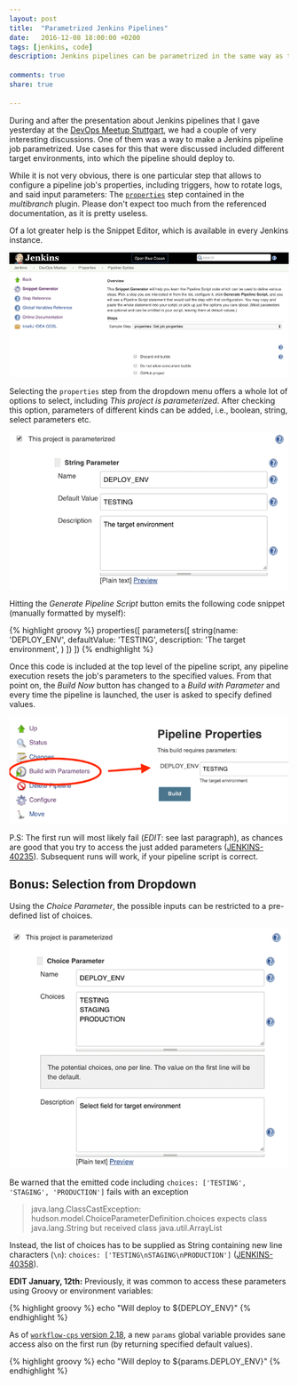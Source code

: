 ```yaml
---
layout: post
title:  "Parametrized Jenkins Pipelines"
date:   2016-12-08 18:00:00 +0200
tags: [jenkins, code]
description: Jenkins pipelines can be parametrized in the same way as traditional feestyle jobs. This post describes how. 

comments: true
share: true

---
```


During and after the presentation about Jenkins pipelines that I gave yesterday at the [DevOps Meetup Stuttgart](https://www.meetup.com/de-DE/devops-stuttgart/events/235619665/), we had a couple of very interesting discussions.
One of them was a way to make a Jenkins pipeline job parametrized. Use cases for this that were discussed included different target environments, into which the pipeline should deploy to.
 
While it is not very obvious, there is one particular step that allows to configure a pipeline job's properties, including triggers, how to rotate logs, and said input parameters: The [`properties`](https://jenkins.io/doc/pipeline/steps/workflow-multibranch/#code-properties-code-set-job-properties) step contained in the _multibranch_ plugin.
Please don't expect too much from the referenced documentation, as it is pretty useless.

Of a lot greater help is the Snippet Editor, which is available in every Jenkins instance.


![Snippet Editor](/images/2016-12-08-parametrized-jenkins-pipelines/snippet-editor.png)

Selecting the `properties` step from the dropdown menu offers a whole lot of options to select, including _This project is parameterized_.
After checking this option, parameters of different kinds can be added, i.e., boolean, string, select parameters etc.

![Adding a string parameter](/images/2016-12-08-parametrized-jenkins-pipelines/string-parameter.png)

Hitting the _Generate Pipeline Script_ button emits the following code snippet (manually formatted by myself):

{% highlight groovy %}
properties([
  parameters([
    string(name: 'DEPLOY_ENV', defaultValue: 'TESTING', description: 'The target environment', )
   ])
])
{% endhighlight %}

Once this code is included at the top level of the pipeline script, any pipeline execution resets the job's parameters to the specified values.
From that point on, the _Build Now_ button has changed to a _Build with Parameter_ and every time the pipeline is launched, the user is asked to specify defined values.

![Build with parameters](/images/2016-12-08-parametrized-jenkins-pipelines/build-with-parameters.png)

P.S: The first run will most likely fail (_EDIT_: see last paragraph), as chances are good that you try to access the just added parameters ([JENKINS-40235](https://issues.jenkins-ci.org/browse/JENKINS-40235)).
Subsequent runs will work, if your pipeline script is correct. 

## Bonus: Selection from Dropdown

Using the _Choice Parameter_, the possible inputs can be restricted to a pre-defined list of choices.


![Adding a choice parameter](/images/2016-12-08-parametrized-jenkins-pipelines/choice-parameter.png)

Be warned that the emitted code including `choices: ['TESTING', 'STAGING', 'PRODUCTION']` fails with an exception

<blockquote>
java.lang.ClassCastException: hudson.model.ChoiceParameterDefinition.choices expects class java.lang.String but received class java.util.ArrayList
</blockquote>

Instead, the list of choices has to be supplied as String containing new line characters (`\n`): `choices: ['TESTING\nSTAGING\nPRODUCTION']` ([JENKINS-40358](https://issues.jenkins-ci.org/browse/JENKINS-40358)).

**EDIT January, 12th:** Previously, it was common to access these parameters using Groovy or environment variables:
  
{% highlight groovy %}
echo "Will deploy to ${DEPLOY_ENV}"
{% endhighlight %}

As of [`workflow-cps` version 2.18](https://wiki.jenkins-ci.org/display/JENKINS/Pipeline+Groovy+Plugin#PipelineGroovyPlugin-2.18%28Sep23%2C2016%29), a new `params` global variable provides sane access also on the first run (by returning specified default values).

{% highlight groovy %}
echo "Will deploy to ${params.DEPLOY_ENV}"
{% endhighlight %}
